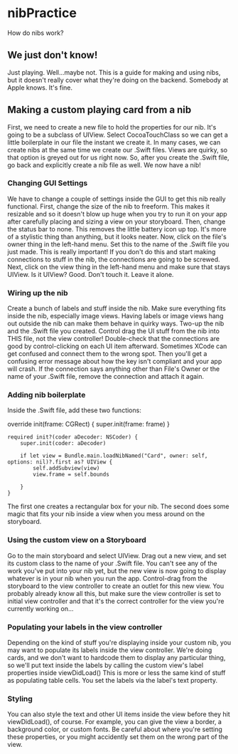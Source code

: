 # nibPractice
How do nibs work?
## We just don't know!
Just playing. Well...maybe not. This is a guide for making and using nibs, but it doesn't really cover what they're doing on the backend. Somebody at Apple knows. It's fine.
## Making a custom playing card from a nib
First, we need to create a new file to hold the properties for our nib. It's going to be a subclass of UIView. Select CocoaTouchClass so we can get a little boilerplate in our file the instant we create it.
In many cases, we can create nibs at the same time we create our .Swift files. Views are quirky, so that option is greyed out for us right now. So, after you create the .Swift file, go back and explicitly create a nib file as well.
We now have a nib!
### Changing GUI Settings
We have to change a couple of settings inside the GUI to get this nib really functional.
First, change the size of the nib to freeform. This makes it resizable and so it doesn't blow up huge when you try to run it on your app after carefully placing and sizing a view on your storyboard.
Then, change the status bar to none. This removes the little battery icon up top. It's more of a stylistic thing than anything, but it looks neater.
Now, click on the file's owner thing in the left-hand menu. Set this to the name of the .Swift file you just made. This is really important! If you don't do this and start making connections to stuff in the nib, the connections are going to be screwed.
Next, click on the view thing in the left-hand menu and make sure that stays UIView. Is it UIView? Good. Don't touch it. Leave it alone. 
### Wiring up the nib
Create a bunch of labels and stuff inside the nib. Make sure everything fits inside the nib, especially image views. Having labels or image views hang out outside the nib can make them behave in quirky ways.
Two-up the nib and the .Swift file you created. Control drag the UI stuff from the nib into THIS file, not the view controller!
Double-check that the connections are good by control-clicking on each UI item afterward. Sometimes XCode can get confused and connect them to the wrong spot. Then you'll get a confusing error message about how the key isn't compliant and your app will crash.
If the connection says anything other than File's Owner or the name of your .Swift file, remove the connection and attach it again.
### Adding nib boilerplate
Inside the .Swift file, add these two functions:

override init(frame: CGRect) {
        super.init(frame: frame)
    }
    
    required init?(coder aDecoder: NSCoder) {
        super.init(coder: aDecoder)
        
        if let view = Bundle.main.loadNibNamed("Card", owner: self, options: nil)?.first as? UIView {
            self.addSubview(view)
            view.frame = self.bounds
            
        }
    }

The first one creates a rectangular box for your nib. The second does some magic that fits your nib inside a view when you mess around on the storyboard.
### Using the custom view on a Storyboard
Go to the main storyboard and select UIView. Drag out a new view, and set its custom class to the name of your .Swift file. You can't see any of the work you've put into your nib yet, but the new view is now going to display whatever is in your nib when you run the app.
Control-drag from the storyboard to the view controller to create an outlet for this new view. 
You probably already know all this, but make sure the view controller is set to initial view controller and that it's the correct controller for the view you're currently working on...
### Populating your labels in the view controller
Depending on the kind of stuff you're displaying inside your custom nib, you may want to populate its labels inside the view controller.
We're doing cards, and we don't want to hardcode them to display any particular thing, so we'll put text inside the labels by calling the custom view's label properties inside viewDidLoad()
This is more or less the same kind of stuff as populating table cells. You set the labels via the label's text property.
### Styling
You can also style the text and other UI items inside the view before they hit viewDidLoad(), of course. For example, you can give the view a border, a background color, or custom fonts.
Be careful about where you're setting these properties, or you might accidently set them on the wrong part of the view.

